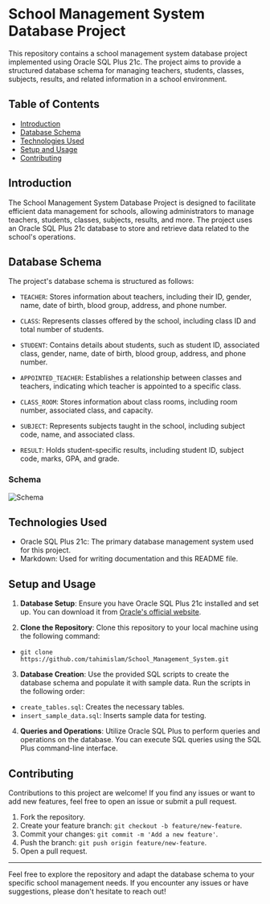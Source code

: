 # School Management System Database Project

This repository contains a school management system database project implemented using Oracle SQL Plus 21c. The project aims to provide a structured database schema for managing teachers, students, classes, subjects, results, and related information in a school environment.

## Table of Contents

- [Introduction](#introduction)
- [Database Schema](#database-schema)
- [Technologies Used](#technologies-used)
- [Setup and Usage](#setup-and-usage)
- [Contributing](#contributing)

## Introduction

The School Management System Database Project is designed to facilitate efficient data management for schools, allowing administrators to manage teachers, students, classes, subjects, results, and more. The project uses an Oracle SQL Plus 21c database to store and retrieve data related to the school's operations.

## Database Schema

The project's database schema is structured as follows:

- `TEACHER`: Stores information about teachers, including their ID, gender, name, date of birth, blood group, address, and phone number.

- `CLASS`: Represents classes offered by the school, including class ID and total number of students.

- `STUDENT`: Contains details about students, such as student ID, associated class, gender, name, date of birth, blood group, address, and phone number.

- `APPOINTED_TEACHER`: Establishes a relationship between classes and teachers, indicating which teacher is appointed to a specific class.

- `CLASS_ROOM`: Stores information about class rooms, including room number, associated class, and capacity.

- `SUBJECT`: Represents subjects taught in the school, including subject code, name, and associated class.

- `RESULT`: Holds student-specific results, including student ID, subject code, marks, GPA, and grade.

### Schema

![Schema](https://github.com/tahimislam/School_Management_System/assets/66324297/51943087-40b4-4411-af6e-2cef394b05a2)

## Technologies Used

- Oracle SQL Plus 21c: The primary database management system used for this project.
- Markdown: Used for writing documentation and this README file.

## Setup and Usage

1. **Database Setup**: Ensure you have Oracle SQL Plus 21c installed and set up. You can download it from [Oracle's official website](https://www.oracle.com/database/technologies/).

2. **Clone the Repository**: Clone this repository to your local machine using the following command:

- `git clone https://github.com/tahimislam/School_Management_System.git`

3. **Database Creation**: Use the provided SQL scripts to create the database schema and populate it with sample data. Run the scripts in the following order:

- `create_tables.sql`: Creates the necessary tables.
- `insert_sample_data.sql`: Inserts sample data for testing.

4. **Queries and Operations**: Utilize Oracle SQL Plus to perform queries and operations on the database. You can execute SQL queries using the SQL Plus command-line interface.

## Contributing

Contributions to this project are welcome! If you find any issues or want to add new features, feel free to open an issue or submit a pull request.

1. Fork the repository.
2. Create your feature branch: `git checkout -b feature/new-feature`.
3. Commit your changes: `git commit -m 'Add a new feature'`.
4. Push the branch: `git push origin feature/new-feature`.
5. Open a pull request.


---

Feel free to explore the repository and adapt the database schema to your specific school management needs. If you encounter any issues or have suggestions, please don't hesitate to reach out!

